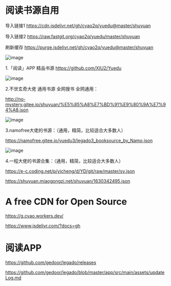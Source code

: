 # 阅读书源自用

导入链接1 https://cdn.jsdelivr.net/gh/cyao2q/yuedu@master/shuyuan

导入链接2 https://raw.fastgit.org/cyao2q/yuedu/master/shuyuan

刷新缓存 https://purge.jsdelivr.net/gh/cyao2q/yuedu@master/shuyuan

![image](https://user-images.githubusercontent.com/10820724/123533823-2cdafc00-d74b-11eb-9240-7b438a279868.png)

1.「阅读」APP 精品书源 https://github.com/XIU2/Yuedu

![image](https://user-images.githubusercontent.com/10820724/163296993-f6359663-b720-4e76-a04a-5a4ecfca5a57.png)

2.不世玄奇大佬 通用书源 全网搜书 全网通用：

http://no-mystery.gitee.io/shuyuan/%E5%85%A8%E7%BD%91%E9%80%9A%E7%94%A8.json

![image](https://user-images.githubusercontent.com/10820724/162552194-22e3ca4b-cdd9-4305-9c3e-0b4c12056c2d.png)

3.namofree大佬的书源：（通用，精简，比较适合大多数人）

https://namofree.gitee.io/yuedu3/legado3_booksource_by_Namo.json

![image](https://user-images.githubusercontent.com/10820724/162552214-dfbc7688-5e38-443b-8c2f-7d1a57cc2f2f.png)

4.一程大佬的书源合集：（通用，精简，比较适合大多数人）

https://e-c.coding.net/p/yicheng/d/YD/git/raw/master/sy.json

https://shuyuan.miaogongzi.net/shuyuan/1630342495.json

# A free CDN for Open Source

https://g.cyao.workers.dev/

https://www.jsdelivr.com/?docs=gh

# 阅读APP
https://github.com/gedoor/legado/releases

https://github.com/gedoor/legado/blob/master/app/src/main/assets/updateLog.md
